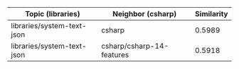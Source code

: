 | Topic (libraries) | Neighbor (csharp) | Similarity |
|-------------|-------------------|------------|
| libraries/system-text-json | csharp | 0.5989 |
| libraries/system-text-json | csharp/csharp-14-features | 0.5918 |
